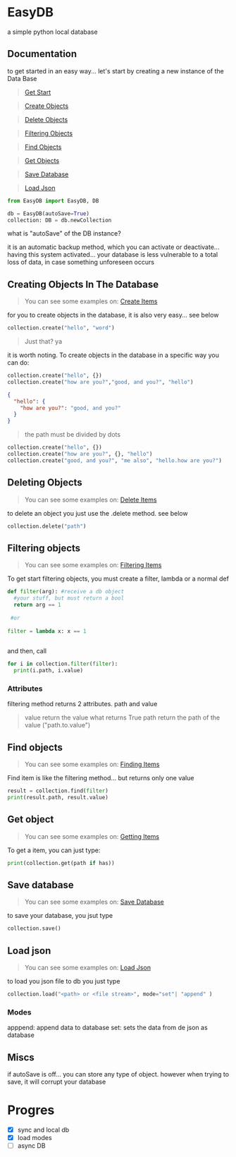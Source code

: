 # EasyDB
a simple python local database

## Documentation
to get started in an easy way... let's start by creating a new instance of the Data Base
> [Get Start](https://github.com/einaidev/EasyDB#documentation)

> [Create Objects](https://github.com/einaidev/EasyDB#creating-objects-in-the-database)

> [Delete Objects](https://github.com/einaidev/EasyDB#deleting-objects)

> [Filtering Objects](https://github.com/einaidev/EasyDB#filtering-objects)

> [Find Objects](https://github.com/einaidev/EasyDB#find-objects)

> [Get Objects](https://github.com/einaidev/EasyDB#get-object)

> [Save Database](https://github.com/einaidev/EasyDB#save-database)

> [Load Json](https://github.com/einaidev/EasyDB#load-json)

```py
from EasyDB import EasyDB, DB

db = EasyDB(autoSave=True)
collection: DB = db.newCollection
```

what is "autoSave" of the DB instance?

it is an automatic backup method, which you can activate or deactivate... having this system activated... your database is less vulnerable to a total loss
of data, in case something unforeseen occurs

## Creating Objects In The Database
> You can see some examples on: [Create Items](https://github.com/einaidev/EasyDB/blob/main/examples/createItem.py)

for you to create objects in the database, it is also very easy... see below
```py
collection.create("hello", "word")
```
>Just that? ya

it is worth noting. To create objects in the database in a specific way you can do:

```py
collection.create("hello", {})
collection.create("how are you?","good, and you?", "hello")
```
```json
{
  "hello": {
    "how are you?": "good, and you?"
  }
}
```
> the path must be divided by dots

```py
collection.create("hello", {})
collection.create("how are you?", {}, "hello")
collection.create("good, and you?", "me also", "hello.how are you?")
```
## Deleting Objects
> You can see some examples on: [Delete Items](https://github.com/einaidev/EasyDB/blob/main/examples/deleteItem.py)

to delete an object you just use the .delete method. see below
```py
collection.delete("path")
```
## Filtering objects
> You can see some examples on: [Filtering Items](https://github.com/einaidev/EasyDB/blob/main/examples/filterItem.py)

To get start filtering objects, you must create a filter, lambda or a normal def
```py
def filter(arg): #receive a db object
  #your stuff, but must return a bool
  return arg == 1
  
 #or
 
filter = lambda x: x == 1
 
```
 and then, call 
```py
for i in collection.filter(filter):
  print(i.path, i.value)
```
### Attributes
filtering method returns 2 attributes. path and value
> value return the value what returns True
> path return the path of the value ("path.to.value")

## Find objects
> You can see some examples on: [Finding Items](https://github.com/einaidev/EasyDB/blob/main/examples/findItem.py)

Find item is like the filtering method... but returns only one value

```py
result = collection.find(filter)
print(result.path, result.value)
```

## Get object
> You can see some examples on: [Getting Items](https://github.com/einaidev/EasyDB/blob/main/examples/getItem.py)

To get a item, you can just type:
```py
print(collection.get(path if has))
```

## Save database
> You can see some examples on: [Save Database](https://github.com/einaidev/EasyDB/blob/main/examples/saveDatabase.py)

to save your database, you jsut type
```py
collection.save()
```

## Load json
> You can see some examples on: [Load Json](https://github.com/einaidev/EasyDB/blob/main/examples/loadJson.py)

to load you json file to db you just type
```py
collection.load("<path> or <file stream>", mode="set"| "append" )
```
### Modes
apppend: append data to database
set: sets the data from de json as database 

## Miscs
if autoSave is off... you can store any type of object.
however when trying to save, it will corrupt your database

# Progres
- [x] sync and local db
- [x] load modes
- [ ] async DB
